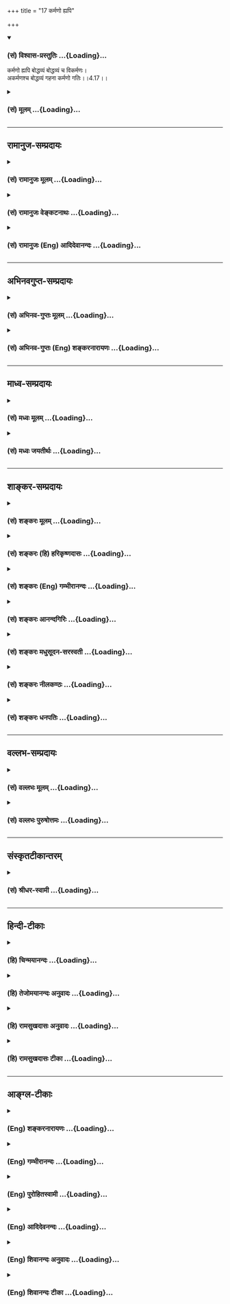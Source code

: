 +++
title = "17 कर्मणो ह्यपि"

+++
<div class="js_include" newlevelforh1="3" title="(सं) विश्वास-प्रस्तुतिः" unfilled url="/purANam/mahAbhAratam/06-bhIShma-parva/02-bhagavad-gItA-parva/saMskRtam/vishvAsa-prastutiH/04_jnAna-yogaH_brahmArp/17_karmaNo_hyapi.md">
<details open><summary><h3>(सं) विश्वास-प्रस्तुतिः ...{Loading}...</h3></summary>

कर्मणो ह्यपि बोद्धव्यं बोद्धव्यं च विकर्मणः।  
अकर्मणश्च बोद्धव्यं गहना कर्मणो गतिः।।4.17।।
</details>
</div>
<div class="js_include collapsed" newlevelforh1="3" title="(सं) मूलम्" unfilled url="/purANam/mahAbhAratam/06-bhIShma-parva/02-bhagavad-gItA-parva/saMskRtam/mUlam/04_jnAna-yogaH_brahmArp/17_karmaNo_hyapi.md">
<details><summary><h3>(सं) मूलम् ...{Loading}...</h3></summary>

कर्मणो ह्यपि बोद्धव्यं बोद्धव्यं च विकर्मणः।  
अकर्मणश्च बोद्धव्यं गहना कर्मणो गतिः।।4.17।।
</details>
</div>


_________________
## रामानुज-सम्प्रदायः
<div class="js_include collapsed" newlevelforh1="3" title="(सं) रामानुजः मूलम्" unfilled url="/purANam/mahAbhAratam/06-bhIShma-parva/02-bhagavad-gItA-parva/saMskRtam/rAmAnujaH/mUlam/04_jnAna-yogaH_brahmArp/17_karmaNo_hyapi.md">
<details><summary><h3>(सं) रामानुजः मूलम् ...{Loading}...</h3></summary>

।।4.17।। यस्मात् मोक्षसाधनभूते **कर्मणः** स्वरूपे **बोद्धव्यम्** अस्ति
विकर्मणि च नित्यनैमित्तिककाम्यकर्मरूपेण तत्साधनद्रव्यार्जनाद्याकारेण च
विविधताम् आपन्नं कर्म विकर्म। **अकर्मणि** ज्ञाने **च बोद्धव्यम्** अस्ति।
**गहना** दुर्विज्ञाना मुमुक्षोः **कर्मणो गतिः।**विकर्मणि च बोद्धव्यम्
**नित्यनैमित्तिककाम्यद्रव्यार्जनादौ कर्मणि फलभेदकृतं वैविध्यं परित्यज्य
मोक्षैकफलतया एकशास्त्रार्थत्वानुसन्धानम् तदेतद्व्यवसायात्मिका बुद्धिरेका
(गीता 2।41) इत्यत्र एव उक्तम् इति न इह प्रपञ्च्यते। कर्माकर्मणोः
बोद्धव्यम् आह**

</details>
</div>
<div class="js_include collapsed" newlevelforh1="3" title="(सं) रामानुजः वेङ्कटनाथः" unfilled url="/purANam/mahAbhAratam/06-bhIShma-parva/02-bhagavad-gItA-parva/saMskRtam/rAmAnujaH/venkaTanAthaH/04_jnAna-yogaH_brahmArp/17_karmaNo_hyapi.md">
<details><summary><h3>(सं) रामानुजः वेङ्कटनाथः ...{Loading}...</h3></summary>

  
  
।।4.17।। तत्ते कर्म प्रवक्ष्यामि 4।16 इत्युक्ते अनन्तरं
कर्मैवोपदेश्यङ्कर्मणो ह्यपि इत्यादि तु कस्यामाकाङ्क्षायामुच्यते
इत्यत्राह कुतोऽस्येति। यस्मादिति हिशब्दार्थः। कर्मणो
बोद्धव्यमित्यादिरूपेण वचनं बोद्धव्यांशविशेषनिष्कर्षपरमिति
व्यञ्जनायकर्मस्वरूपे बोद्धव्यमस्तीत्युक्तम्। अत्र सम्बन्धसामान्ये
षष्ठी। गहना कर्मणो गतिः इत्यत्र गतिशब्दो बोद्धव्यप्रकारपर इत्यपि
स्वरूपशब्दाभिप्रायः। अत्र विकर्मशब्देनपाषण्डिनो विकर्मस्थान् मनुः4।30
इत्यादाविव न विरुद्धं कर्मोच्यते तस्यात्रोपयोगाभावात् अतोऽत्र
विशब्दोऽनुष्ठेयवैविध्यपरः। वैविध्यं च तत्र नित्यादिरूपं
प्रसिद्धमित्यभिप्रायेणाहनित्येति। आदिशब्देन रक्षणतदुपायप्रवृत्त्यादि
गृह्यते। अत्र विकर्माकर्मशब्दयोः प्रतिषिद्धकर्मतूष्णीम्भावपरत्वेन
परव्याख्यानंगहना कर्मणो गतिः इति निगमनेन विरुद्धम्। तत्रापि
विकर्माद्युपलक्षणार्थत्वं क्लिष्टम्। एवमुत्तरेष्वपि श्लोकेष्वैदमर्थ्येन
व्याख्यानं निरस्तम्। यस्मादिति पूर्वमुक्तत्वात्गहना इत्यत्र तस्मादिति
भाव्यम्। गहनत्वं दुष्प्रवेशत्वम् तच्चात्र ज्ञानत
इत्यभिप्रायेणदुर्विज्ञानेत्युक्तम्। ननु मुमुक्षोः फलान्तरार्थेऽपि कर्मणि
किं बोद्धव्यम् इति शङ्कायां वक्तव्यं परिशेषयितुं तस्योक्ततामाह
विकर्मणीति। किमत्र प्रमाणं इत्यत्राह तदेतदिति। नेह प्रपञ्च्यते
अस्माभिर्भगवता वेति शेषः।  
  

</details>
</div>
<div class="js_include collapsed" newlevelforh1="3" title="(सं) रामानुजः (Eng) आदिदेवानन्दः" unfilled url="/purANam/mahAbhAratam/06-bhIShma-parva/02-bhagavad-gItA-parva/saMskRtam/rAmAnujaH/english/AdidevAnandaH/04_jnAna-yogaH_brahmArp/17_karmaNo_hyapi.md">
<details><summary><h3>(सं) रामानुजः (Eng) आदिदेवानन्दः ...{Loading}...</h3></summary>

4.17 There is something which ought to be known in regard to action
(Karma) which forms the means of attaining release. So also is the case
in regard to 'multi-form or varied forms of action' (Vikarma). These are
what have acired variegation as obligatory, occasional and
desire-prompted works reiring numerous reisites. There is also something
to be known about non-action, i.e., knowledge of the self. Therefore,
deep, i.e., difficult to understand, is the way of action to be pursued
by the seeker after release. What should be known as regards multi-form
or variegated forms of Karma is that the attribution of differences
leading to differences of fruits in obligatory, occasional and
desire-prompted rites and acisition of things reired for their
performace, etc., must be renounced, realising that the Sastras aim at
only one result, i.e., release (and not several results said to accrue
from these works). This has been declared in connection with the
teaching, 'The resolute mind is one-pointed' (2.41) and is not
elaborated here. Sri Krsna explains what must be known in regard to
action and non-action.

</details>
</div>


_________________
## अभिनवगुप्त-सम्प्रदायः
<div class="js_include collapsed" newlevelforh1="3" title="(सं) अभिनव-गुप्तः मूलम्" unfilled url="/purANam/mahAbhAratam/06-bhIShma-parva/02-bhagavad-gItA-parva/saMskRtam/abhinava-guptaH/mUlam/04_jnAna-yogaH_brahmArp/17_karmaNo_hyapi.md">
<details><summary><h3>(सं) अभिनव-गुप्तः मूलम् ...{Loading}...</h3></summary>

।।4.16 4.17।। अथ उच्यतेऽकरणादेव सिद्धिरिति तन्न। यतः किं कर्म इति। कर्मणो
ह्यपि इति। कर्माकर्मणोर्विभागः दुष्परिज्ञानः। तथा च विहिते कर्मण्यपि +++(S
N तथा च ( N omit च)+++ कर्मण्यपि ( णोऽपि) मध्ये दुष्टं कर्मास्ति
अग्निष्टोमे इव पशुवधः। विरुद्धेऽपि च कर्मणि शुभमस्ति कर्म। तथाहि +++(N यथा
instead of तथा हि)+++ हिंस्रप्राणिवधे प्रजोपतापाभावः। अकरणेऽपि च शुभाशुभं
कर्म अस्ति वाङ्मनसकृतानां कर्मणामवश्यं भावात् +++(S श्यभावित्वात् K ( n)+++
वित्वादिति) तेषां ज्ञानमन्तरेण दुष्परिहरत्वात्। अतः कुशलैरपि गहनत्वात्
कर्म न ज्ञायते अनेन +++(S तेन)+++ शुभकर्मणा शुभमस्माकं भविष्यति अनेन च
कर्मणामनारंभेण मोक्षो न (नो) भविष्यति इति। तस्माद्वक्ष्यमाणो
विज्ञानवह्निरेव अवश्यं सकलशुभाशुभकर्मेन्धनप्लोषसमर्थः शरणत्वेनान्वेष्य
इति भगवतोऽभिप्रायः।

</details>
</div>
<div class="js_include collapsed" newlevelforh1="3" title="(सं) अभिनव-गुप्तः (Eng) शङ्करनारायणः" unfilled url="/purANam/mahAbhAratam/06-bhIShma-parva/02-bhagavad-gItA-parva/saMskRtam/abhinava-guptaH/english/shankaranArAyaNaH/04_jnAna-yogaH_brahmArp/17_karmaNo_hyapi.md">
<details><summary><h3>(सं) अभिनव-गुप्तः (Eng) शङ्करनारायणः ...{Loading}...</h3></summary>

4.16-17 Kim karma etc. Karmanah etc. The classification of \[good\]
action and non-action is difficult to comprehend. That is to say there
is bad action even among the action that has been ordained \[in the
scriptures\], just as the animal-slaughter in the \[pious\] Agnistoma
sacrifice. Again, even in the midst of action, that goes against \[the
scripture\], there is auspicious action; for example there is an end for
the trouble of the people in the act of killing a murderous animal. Even
in the case of non-performance of action, there do exist \[both\] the
auspicious and inauspicious acts; for there will be necessarily \[some\]
acts performed by the sense of speech and by the mind as they are
difficult to avoid without wisdom. Therefore on account of its
mysterious nature, even hte experts have not properly understood the
action as : 'Prosperity would be for as by this \[particular\]
auspicious action; and emancipation would be for us by that
\[particular\] non-undertaking of \[certain\] actions'. Therefore, it is
the fire of wisdom taught in the seel, that alone is capable of
positively burning down the fuel of all the auspicious and inauspicious
actions; and hence that is to be sought after as a refuge. This is what
is intended by the Bhagavat. In order to calrify the same, \[the Lord\]
says -

</details>
</div>


_________________
## माध्व-सम्प्रदायः
<div class="js_include collapsed" newlevelforh1="3" title="(सं) मध्वः मूलम्" unfilled url="/purANam/mahAbhAratam/06-bhIShma-parva/02-bhagavad-gItA-parva/saMskRtam/madhvaH/mUlam/04_jnAna-yogaH_brahmArp/17_karmaNo_hyapi.md">
<details><summary><h3>(सं) मध्वः मूलम् ...{Loading}...</h3></summary>

।।4.17।। न केवलं तज्ज्ञात्वा मोक्ष्यसे ज्ञात्वैवेत्याशयवानाह कर्मण इति।
तच्चोक्तम् अज्ञात्वा भगवान्कस्य कर्माकर्मविकर्मकम्। दर्शनं याति हि मुने
कुतो मुक्तिश्च तद्विना इति। अकर्म कर्माकरणम् कर्माकर्मान्यद्विकर्म
निषिद्धं कर्म बन्धकत्वात्। ततो विविच्य कर्मादि बोद्धव्यमित्यादि। न च
शापादिनाकवयोऽप्यत्र मोहिताः 4।16 अशक्यं चैतज्ज्ञातुमित्याह गहनेति।

</details>
</div>
<div class="js_include collapsed" newlevelforh1="3" title="(सं) मध्वः जयतीर्थः" unfilled url="/purANam/mahAbhAratam/06-bhIShma-parva/02-bhagavad-gItA-parva/saMskRtam/madhvaH/jayatIrthaH/04_jnAna-yogaH_brahmArp/17_karmaNo_hyapi.md">
<details><summary><h3>(सं) मध्वः जयतीर्थः ...{Loading}...</h3></summary>

।।4.17।। ननुयज्ज्ञात्वा मोक्ष्यसेऽशुभात् 4।16 इत्यनेनैव कर्मस्वरूपं
मुमुक्षुणा ज्ञातव्यमिति लब्धम् तत्किमर्थंकर्मणो हि इत्याद्युच्यते इत्यत
आह **न केवलमि**ति। तत्कर्मादिकम्। सिद्धे सत्यारम्भो नियमार्थ इति भावः।
अत्रैव प्रमाणमाह **तच्चे**ति। दर्शनापेक्षया समानकर्तृकत्वात्
क्त्वानिर्देशः। कर्मशब्दार्थो भगवतैव वक्ष्यते। अकर्मशब्दार्थावाह
**अकर्मे**ति। किं तद्विकर्म इत्यत आह **निषिद्धमि**ति। एवं
चेत्कामाद्युपेतस्यकुत्रान्तर्भावः इति चेत् विकर्मणीति ब्रूमः। कथं तस्य
निषिद्धत्वं इत्यत आह **बन्धकत्वादि**ति। अस्त्वेवं शब्दार्थः योजना तु कथं
इत्यतो लाघवार्थं द्वितीयपादयोजनां तावदाह **तत** इति। ततो विकर्मणः
कर्मादि कर्माकर्म च इत्यादीत्यनेनाद्यतृतीयपादयोजनां सूचयति। कर्मणो
विविच्य विकर्मादि बोद्धव्यम्। अकर्मणश्च विविच्य कर्मादि बोद्धव्यमिति।
ननुकवयोऽप्यत्र मोहिताः 4।16 इत्यनेन कर्मादेर्दुर्ज्ञेयत्वमुक्तम् तत्पुनः
किमर्थमुच्यते इत्यत आह **न चे**ति। ज्ञातुं स्वभावेनेति शेषः। एतच्च
श्रोतुरधिकादरणननार्थमिति ज्ञेयम्।

</details>
</div>


_________________
## शाङ्कर-सम्प्रदायः
<div class="js_include collapsed" newlevelforh1="3" title="(सं) शङ्करः मूलम्" unfilled url="/purANam/mahAbhAratam/06-bhIShma-parva/02-bhagavad-gItA-parva/saMskRtam/shankaraH/mUlam/04_jnAna-yogaH_brahmArp/17_karmaNo_hyapi.md">
<details><summary><h3>(सं) शङ्करः मूलम् ...{Loading}...</h3></summary>

।।4.17।। **कर्मणः** शास्त्रविहितस्य **हि** यस्मात् **अपि** अस्ति
**बोद्धव्यम् बोद्धव्यं च** अस्त्येव **विकर्मणः** प्रतिषिद्धस्य तथा
**अकर्मणश्च** तूष्णींभावस्य **बोद्धव्यम्** अस्ति इति त्रिष्वप्यध्याहारः
कर्तव्यः। यस्मात् **गहना** विषमा दुर्ज्ञेया **कर्मणः** इति उपलक्षणार्थं
कर्मादीनाम् कर्माकर्मविकर्मणां **गतिः** याथात्म्यं तत्त्वम्
इत्यर्थः।। किं पुनस्तत्त्वं कर्मादेः यत् बोद्धव्यं वक्ष्यामि इति
प्रतिज्ञातम् उच्यते

</details>
</div>
<div class="js_include collapsed" newlevelforh1="3" title="(सं) शङ्करः (हि) हरिकृष्णदासः" unfilled url="/purANam/mahAbhAratam/06-bhIShma-parva/02-bhagavad-gItA-parva/saMskRtam/shankaraH/hindI/harikRShNadAsaH/04_jnAna-yogaH_brahmArp/17_karmaNo_hyapi.md">
<details><summary><h3>(सं) शङ्करः (हि) हरिकृष्णदासः ...{Loading}...</h3></summary>

।।4.17।। तुझे यह नहीं समझना चाहिये कि केवल देहादिकी चेष्टाका नाम कर्म है
और उसे न करके चुपचाप बैठ रहनेका नाम अकर्म है उसमें जाननेकी बात ही क्या
है यह तो लोकमें प्रसिद्ध ही है। क्यों ( ऐसा नहीं समझना चाहिये ) इस पर
कहते हैं कर्मकाशास्त्रविहित क्रियाका भी ( रहस्य ) जानना चाहिये
विकर्मकाशास्त्रवर्जित कर्मका भी ( रहस्य ) जानना चाहिये और अकर्मका
अर्थात् चुपचाप बैठ रहनेका भी ( रहस्य ) समझना चाहिये। क्योंकि कर्मोंकी
अर्थात् कर्म अकर्म और विकर्मकी गति उनका यथार्थ स्वरूप तत्त्व बड़ा गहन है
समझनेमें बड़ा ही कठिन है।

</details>
</div>
<div class="js_include collapsed" newlevelforh1="3" title="(सं) शङ्करः (Eng) गम्भीरानन्दः" unfilled url="/purANam/mahAbhAratam/06-bhIShma-parva/02-bhagavad-gItA-parva/saMskRtam/shankaraH/english/gambhIrAnandaH/04_jnAna-yogaH_brahmArp/17_karmaNo_hyapi.md">
<details><summary><h3>(सं) शङ्करः (Eng) गम्भीरानन्दः ...{Loading}...</h3></summary>

4.17 Hi, for; there is something boddhavyam, to be known; api, even;
karmanah, about action enjoined by the scriptures; and there is
certainly something to be known vikarmanah, about prohibited action; so,
also, there is something to be known akarmanah, about inaction, about
sitting ietly. (The words 'there is' are to be supplied in all the three
cases.) Because gatih, the true nature, i.e. the essential nature;
karmanah, of action-implying karma etc., viz action, prohibited action
and inaction; is gahana, inscrutable, hard to understand. 'What, again,
is the essential nature of action etc. which has to be understood, and
about which it was promised, "I shall tell you৷৷." (16);' This is being
stated:

</details>
</div>
<div class="js_include collapsed" newlevelforh1="3" title="(सं) शङ्करः आनन्दगिरिः" unfilled url="/purANam/mahAbhAratam/06-bhIShma-parva/02-bhagavad-gItA-parva/saMskRtam/shankaraH/AnandagiriH/04_jnAna-yogaH_brahmArp/17_karmaNo_hyapi.md">
<details><summary><h3>(सं) शङ्करः आनन्दगिरिः ...{Loading}...</h3></summary>

।।4.17।। तत्र हेत्वाकाङ्क्षापूर्वकमनन्तरं श्लोकमवतारयति **कस्मादिति।**
त्रिष्वपि कर्माकर्मविकर्मसु बोद्धव्यमस्तीति यस्मादध्याहारस्तस्मान्मदीयं
प्रवचनमर्थवदिति योजना। बोद्धव्यसद्भावे हेतुमाह **यस्मादिति।** त्रितयं
प्रकृत्यान्यतमस्य
गहनत्ववचनमयुक्तमित्याशङ्क्यान्यतमग्रहणस्योपलक्षणार्थत्वमुपेत्य
विवक्षितमर्थमाह **कर्मादीनामिति।**

</details>
</div>
<div class="js_include collapsed" newlevelforh1="3" title="(सं) शङ्करः मधुसूदन-सरस्वती" unfilled url="/purANam/mahAbhAratam/06-bhIShma-parva/02-bhagavad-gItA-parva/saMskRtam/shankaraH/madhusUdana-sarasvatI/04_jnAna-yogaH_brahmArp/17_karmaNo_hyapi.md">
<details><summary><h3>(सं) शङ्करः मधुसूदन-सरस्वती ...{Loading}...</h3></summary>

।।4.17।। ननु सर्वलोकप्रसिद्धत्वादहमेवैतज्जानामि देहेन्द्रियादिव्यापारः
कर्म तूष्णीमासनमकर्मेति तत्र किं त्वया वक्तव्यमिति तत्राह हि यस्मात्
कर्मणः शास्त्रविहितस्यापि तत्त्वं बोद्धव्यमस्ति। विकर्मणश्च
प्रतिषिद्धस्य। अकर्मणश्च तूष्णींभावस्य। अत्र वाक्यत्रयेऽपि बोद्धव्यं
तत्त्वमस्तीत्यध्याहारः। यस्मात् गहना दुर्ज्ञाना। कर्मण इत्युपलक्षण्।
कर्माकर्मविकर्मणां गतिस्तत्त्वमित्यर्थः।

</details>
</div>
<div class="js_include collapsed" newlevelforh1="3" title="(सं) शङ्करः नीलकण्ठः" unfilled url="/purANam/mahAbhAratam/06-bhIShma-parva/02-bhagavad-gItA-parva/saMskRtam/shankaraH/nIlakaNThaH/04_jnAna-yogaH_brahmArp/17_karmaNo_hyapi.md">
<details><summary><h3>(सं) शङ्करः नीलकण्ठः ...{Loading}...</h3></summary>

।।4.17।। एतज्ज्ञानमावश्यकमित्याह **कर्मण इति।** तत्त्वं बोधव्यमस्तीति
स्थलत्रयेऽपि तत्त्वमस्तीति पदद्वयाध्याहारः। कर्मणः शास्त्रविहितस्य।
विकर्मणः प्रतिषिद्धस्य। अकर्मणस्तूष्णींभावस्य। गहना कर्मण इत्यत्र कर्मण
इति त्रितयोपलक्षणम्। कर्मविकर्माकर्मणां गतिर्याथात्म्यं तत्त्वं गहनम्।

</details>
</div>
<div class="js_include collapsed" newlevelforh1="3" title="(सं) शङ्करः धनपतिः" unfilled url="/purANam/mahAbhAratam/06-bhIShma-parva/02-bhagavad-gItA-parva/saMskRtam/shankaraH/dhanapatiH/04_jnAna-yogaH_brahmArp/17_karmaNo_hyapi.md">
<details><summary><h3>(सं) शङ्करः धनपतिः ...{Loading}...</h3></summary>

।।4.17।। ननु देहादिव्यापारः कर्माकरणं तूष्णीमासनमिति लोकप्रसिद्य्धैव
ज्ञातुं शक्यमिति तत्राह **कर्मण इति।** हि यस्मात्कर्मणः
शास्त्रविहितस्यापि तत्त्वं बोद्धव्यं ज्ञातव्यमस्ति। विकर्मणश्च
प्रतिषिद्धस्य तत्त्वं बोद्धव्यमस्ति। अकर्मणश्च तूष्णींभावस्य तत्त्वं
बोद्धव्यमस्ति। सर्वत्र तत्त्वमस्तीति पदाध्याहारः। भाष्ये
त्वस्तीत्यस्याध्याहारकथनमुपलक्षणमित्यविरोधः। यस्माद्गहना कर्मण
इत्युपलक्षणार्थम्। कर्माकर्मविकर्मणां गतिस्तत्त्वं याथात्म्यमित्यर्थः।

</details>
</div>


_________________
## वल्लभ-सम्प्रदायः
<div class="js_include collapsed" newlevelforh1="3" title="(सं) वल्लभः मूलम्" unfilled url="/purANam/mahAbhAratam/06-bhIShma-parva/02-bhagavad-gItA-parva/saMskRtam/vallabhaH/mUlam/04_jnAna-yogaH_brahmArp/17_karmaNo_hyapi.md">
<details><summary><h3>(सं) वल्लभः मूलम् ...{Loading}...</h3></summary>

।।4.17।। कर्मणो ह्यपीति। यतश्च सुतरामेव कर्ममार्गो दुरत्ययः। अतोऽपि भजनं
कार्यं भजनेन हि तादृशम्। अन्योन्यनाशकत्वं च कर्मणां भवति क्वचित्।
कर्ममार्गे फलं तस्मान्न निरूप्यं हि सर्वथा। जायस्वेति म्रियस्वेति तृतीयो
य उदाहृतः। प्रकीर्णकानां सर्वेषां तत्फलं परिकीर्तितम् इति। अतो विहितस्य
कर्मणः स्वरूपमिति शेषः। अविहितस्य कर्मणोऽथ च निषिद्धकर्मणस्तत्
बोद्धव्यम् तत्र कर्मण एव गतिर्गहना किं पुनरन्येषाम् इत्येकग्रहणं
प्रकृतार्थम्।

</details>
</div>
<div class="js_include collapsed" newlevelforh1="3" title="(सं) वल्लभः पुरुषोत्तमः" unfilled url="/purANam/mahAbhAratam/06-bhIShma-parva/02-bhagavad-gItA-parva/saMskRtam/vallabhaH/puruShottamaH/04_jnAna-yogaH_brahmArp/17_karmaNo_hyapi.md">
<details><summary><h3>(सं) वल्लभः पुरुषोत्तमः ...{Loading}...</h3></summary>

  
  
।।4.17।। तदेवाह कर्मण इति। हीति निश्चयेन कर्मणः कर्तव्यस्य स्वरूपं
बोद्धव्यं ज्ञातव्यम् ततो ज्ञात्वा कर्त्तव्यमित्यर्थः मत्स्वरूपज्ञानार्थं
विकर्माकर्मणोः स्वरूपं त्यागार्थं ज्ञातव्यमित्याह। च पुनः विकर्मणो
निषिद्धकर्मणः संसारफलसाधकस्य वा तस्य स्वरूपं तथैव। च पुनः
अकर्मणोऽकर्तव्यस्य आसुरस्य स्वरूपं बोद्धव्यम्। कर्मणो गतिः त्रयाणां
कर्त्तव्यस्य पर्यवसानफलाप्तिरूपा गहना दुर्विज्ञेयेत्यर्थः।  
  

</details>
</div>


_________________
## संस्कृतटीकान्तरम्
<div class="js_include collapsed" newlevelforh1="3" title="(सं) श्रीधर-स्वामी" unfilled url="/purANam/mahAbhAratam/06-bhIShma-parva/02-bhagavad-gItA-parva/saMskRtam/shrIdhara-svAmI/04_jnAna-yogaH_brahmArp/17_karmaNo_hyapi.md">
<details><summary><h3>(सं) श्रीधर-स्वामी ...{Loading}...</h3></summary>

।।4.17।। ननु लोकप्रसिद्धमेव कर्म देहादिव्यापारात्मकम् अकर्म च
तदव्यापारात्मकम् अतः कथमुच्यते कवयोऽप्यत्र मोहं प्राप्ता इति तत्राह
**कर्मण इति।** कर्मणो विहितव्यापारस्यापि तत्त्वं बोद्धव्यमस्ति नतु
लोकसिद्धमात्रमेव अकर्मणाऽविहितव्यापारस्यापि तत्त्वं बोद्धव्यमस्ति
विकर्मणोऽपि निषिद्धस्यापि तत्त्वं बोद्धव्यमस्ति यतः कर्मणो गतिर्गहना।
कर्मण इत्युपलक्षणार्थम्। कर्माकर्मविकर्मणां तत्त्वं बोद्धव्यमस्ति। यतो
दुर्विज्ञेयमित्यर्थः।

</details>
</div>


_________________
## हिन्दी-टीकाः
<div class="js_include collapsed" newlevelforh1="3" title="(हि) चिन्मयानन्दः" unfilled url="/purANam/mahAbhAratam/06-bhIShma-parva/02-bhagavad-gItA-parva/hindI/chinmayAnandaH/04_jnAna-yogaH_brahmArp/17_karmaNo_hyapi.md">
<details><summary><h3>(हि) चिन्मयानन्दः ...{Loading}...</h3></summary>

।।4.17।। जीवन क्रियाशील है। क्रिया की समाप्ति ही मृत्यु का आगमन है।
क्रियाशील जीवन में ही हम उत्थान और पतन को प्राप्त हो सकते हैं। एक स्थान
पर स्थिर जल सड़ता और दुर्गन्ध फैलाता है जबकि सरिता का प्रवाहित जल सदा
स्वच्छ और शुद्ध बना रहता है। जीवन शक्ति की उपस्थिति में कर्मो का
आत्यन्तिक अभाव नहीं हो सकता। चूँकि मनुष्य को जीवनपर्यन्त क्रियाशील रहना
आवश्यक है इसलिये प्राचीन मनीषियों ने जीवन के सभी सम्भाव्य कर्मों का
अध्ययन किया क्योंकि वे जीवन का मूल्यांकन उसके पूर्णरूप में करना चाहते
थे। निम्नांकित तालिका में उनके द्वारा किये गये कर्मों का वर्गीकरण दिया
हुआ है। क्रिया ही जीवन है। निष्क्रियता से उन्नति और अधोगति दोनों ही सम्भव
नहीं। गहन निद्रा अथवा मृत्यु की कर्म शून्य अवस्था मनुष्य के विकास में न
साधक है न बाधक। कर्म के क्षण मनुष्य का निर्माण करते हैं। यह निर्माण इस
बात पर निर्भर करता है कि हम कौन से कर्मों को अपने हाथों में लेकर करते
हैं। प्राचीन ऋषियों के अनुसार कर्म दो प्रकार के होते हैं निर्माणकारी
(कर्तव्य) और विनाशकारी (निषिद्ध)। इस श्लोक के कर्म शब्द में मनुष्य के
विकास में साधक के निर्माणकारी कर्तव्य कर्मों का ही समावेश है। जिन कर्मों
से मनुष्य अपने मनुष्यत्व से नीचे गिर जाता है उन कर्मों को यहाँ विकर्म
कहा है जिन्हें शास्त्रों ने निषिद्ध कर्म का नाम दिया है। कर्तव्य कर्मों
का फिर तीन प्रकार से वर्गीकरण किया गया है और वे हैं नित्य नैमित्तिक और
काम्य। जिन कर्मों को प्रतिदिन करना आवश्यक है वे नित्य कर्म तथा किसी कारण
विशेष से करणीय कर्मों को नैमित्तिक कर्म कहा जाता है। इन दो प्रकार के
कर्मों को करना अनिवार्य है। किसी फल विशेष को पाने के लिए उचित साधन का
उपयोग कर जो कर्म किया जाता है उसे काम्य कर्म कहते हैं जैसे पुत्र या
स्वर्ग पाने के लिये किया गया कर्म। यह सबके लिये अनिवार्य नहीं
होता। आत्मविकास के लिये विकर्म का सर्वथा त्याग और कर्तव्य का सभी
परिस्थितियों में पालन करना चाहिये। वैज्ञानिक पद्धति से किये हुए इस
विश्लेषण में श्रीकृष्ण अकर्म की पूरी तरह उपेक्षा करते हैं। यह आवश्यक है
कि अपने भौतिक अभ्युदय तथा आध्यात्मिक उन्नति के इच्छुक साधक कर्मों के इस
वर्गीकरण को भली प्रकार समझें। भगवान् श्रीकृष्ण इस बात को स्वीकार करते हैं
कि कर्मों के इस विश्लेषण के बाद भी सामान्य मनुष्य को कर्मअकर्म का विवेक
करना सहज नहीं होता क्योंकि कर्म की गति गहन है। उपर्युक्त कथन से यह स्पष्ट
होता है कि कर्म का मूल्यांकन केवल उसके वाह्य स्वरूप को देखकर नहीं बल्कि
उसके उद्देश्य को भी ध्यान में रखते हुये करना चाहिये। उद्देश्य की
श्रेष्ठता एवं शुचिता से उस व्यक्ति विशेष के कर्म श्रेष्ठ एवं पवित्र
होंगे। इस प्रकार कर्म के स्वरूप का निश्चय करने में जब व्यक्ति का इतना
प्राधान्य है तो भगवान् का यह कथन है कि कर्म की गति गहन है अत्यन्त उचित
है। कर्म और अकर्म के विषय में और विशेष क्या जानना है इस पर कहते हैं

</details>
</div>
<div class="js_include collapsed" newlevelforh1="3" title="(हि) तेजोमयानन्दः अनुवादः" unfilled url="/purANam/mahAbhAratam/06-bhIShma-parva/02-bhagavad-gItA-parva/hindI/tejomayAnandaH/anuvAdaH/04_jnAna-yogaH_brahmArp/17_karmaNo_hyapi.md">
<details><summary><h3>(हि) तेजोमयानन्दः अनुवादः ...{Loading}...</h3></summary>

।।4.17।। कर्म का (स्वरूप) जानना चाहिये और विकर्म का (स्वरूप) भी जानना
चाहिये ; (बोद्धव्यम्) तथा अकर्म का भी (स्वरूप) जानना चाहिये (क्योंकि)
कर्म की गति गहन है।।

</details>
</div>
<div class="js_include collapsed" newlevelforh1="3" title="(हि) रामसुखदासः अनुवादः" unfilled url="/purANam/mahAbhAratam/06-bhIShma-parva/02-bhagavad-gItA-parva/hindI/rAmasukhadAsaH/anuvAdaH/04_jnAna-yogaH_brahmArp/17_karmaNo_hyapi.md">
<details><summary><h3>(हि) रामसुखदासः अनुवादः ...{Loading}...</h3></summary>

।।4.17।। कर्मका तत्त्व भी जानना चाहिये और अकर्मका तत्त्व भी जानना चाहिये
तथा विकर्मका तत्त्व भी जानना चाहिये; क्योंकि कर्मकी गति गहन है।

</details>
</div>
<div class="js_include collapsed" newlevelforh1="3" title="(हि) रामसुखदासः टीका" unfilled url="/purANam/mahAbhAratam/06-bhIShma-parva/02-bhagavad-gItA-parva/hindI/rAmasukhadAsaH/TIkA/04_jnAna-yogaH_brahmArp/17_karmaNo_hyapi.md">
<details><summary><h3>(हि) रामसुखदासः टीका ...{Loading}...</h3></summary>

4.17।।***व्याख्या--*'कर्मणो ह्यपि बोद्धव्यम्'--**कर्म करते हुए
निर्लिप्त रहना ही कर्मके तत्त्वको जानना है, जिसका वर्णन आगे अठारहवें
श्लोकमें **'कर्मण्यकर्म यः पश्येत्'** पदोंसे किया गया है। कर्म स्वरूपसे
एक दीखनेपर भी अन्तःकरणके भावके अनुसार उसके तीन भेद हो जाते हैं--कर्म,
अकर्म और विकर्म। सकामभावसे की गयी शास्त्रविहित क्रिया 'कर्म' बन जाती है।
फलेच्छा, ममता और आसक्तिसे रहित होकर केवल दूसरोंके हितके लिये किया गया
कर्म 'अकर्म' बन जाता है। विहित कर्म भी यदि दूसरेका हित करने अथवा उसे
दुःख पहुँचानेके भावसे किया गया हो तो वह भी 'विकर्म' बन जाता है। निषिद्ध
कर्म तो 'विकर्म' है ही।

</details>
</div>


_________________
## आङ्ग्ल-टीकाः
<div class="js_include collapsed" newlevelforh1="3" title="(Eng) शङ्करनारायणः" unfilled url="/purANam/mahAbhAratam/06-bhIShma-parva/02-bhagavad-gItA-parva/english/shankaranArAyaNaH/04_jnAna-yogaH_brahmArp/17_karmaNo_hyapi.md">
<details><summary><h3>(Eng) शङ्करनारायणः ...{Loading}...</h3></summary>

4.17. Something has got to be understand of \[good\] action also; and
something is to be understood of the wrong action; and something is to
be understood of non-action. Difficult is to comprehend the way of
action.

</details>
</div>
<div class="js_include collapsed" newlevelforh1="3" title="(Eng) गम्भीरानन्दः" unfilled url="/purANam/mahAbhAratam/06-bhIShma-parva/02-bhagavad-gItA-parva/english/gambhIrAnandaH/04_jnAna-yogaH_brahmArp/17_karmaNo_hyapi.md">
<details><summary><h3>(Eng) गम्भीरानन्दः ...{Loading}...</h3></summary>

4.17 For there is something to be known even about action, and something
to be known about prohibited action; and something has to be known about
inaction. The true nature of action is inscrutable.

</details>
</div>
<div class="js_include collapsed" newlevelforh1="3" title="(Eng) पुरोहितस्वामी" unfilled url="/purANam/mahAbhAratam/06-bhIShma-parva/02-bhagavad-gItA-parva/english/purohitasvAmI/04_jnAna-yogaH_brahmArp/17_karmaNo_hyapi.md">
<details><summary><h3>(Eng) पुरोहितस्वामी ...{Loading}...</h3></summary>

4.17 It is necessary to consider what is right action, what is wrong
action, and what is inaction, for mysterious is the law of action.

</details>
</div>
<div class="js_include collapsed" newlevelforh1="3" title="(Eng) आदिदेवनन्दः" unfilled url="/purANam/mahAbhAratam/06-bhIShma-parva/02-bhagavad-gItA-parva/english/AdidevanandaH/04_jnAna-yogaH_brahmArp/17_karmaNo_hyapi.md">
<details><summary><h3>(Eng) आदिदेवनन्दः ...{Loading}...</h3></summary>

4.17 For, there is what ought to be known in action. Likewise there is
what ought to be known in multi-form action. And there is what ought to
be understood in non-action. Thus mysterious is the way of action.

</details>
</div>
<div class="js_include collapsed" newlevelforh1="3" title="(Eng) शिवानन्दः अनुवादः" unfilled url="/purANam/mahAbhAratam/06-bhIShma-parva/02-bhagavad-gItA-parva/english/shivAnandaH/anuvAdaH/04_jnAna-yogaH_brahmArp/17_karmaNo_hyapi.md">
<details><summary><h3>(Eng) शिवानन्दः अनुवादः ...{Loading}...</h3></summary>

4.17 For verily (the true nature) of action (enjoined by the scriptures)
should be known, also (that) of forbidden (or unlawful) action, and of
inaction; hard to understand is the nature (path) of action.

</details>
</div>
<div class="js_include collapsed" newlevelforh1="3" title="(Eng) शिवानन्दः टीका" unfilled url="/purANam/mahAbhAratam/06-bhIShma-parva/02-bhagavad-gItA-parva/english/shivAnandaH/TIkA/04_jnAna-yogaH_brahmArp/17_karmaNo_hyapi.md">
<details><summary><h3>(Eng) शिवानन्दः टीका ...{Loading}...</h3></summary>

4.17 कर्मणः of action; हि for; अपि also; बोद्धव्यम् should be known;
बोद्धव्यम् should be known; च and; विकर्मणः of the forbidden action;
अकर्मणः of inaction; च and; बोद्धव्यम् should be known; गहना deep;
कर्मणः of action; गतिः the path.No Commentary.

</details>
</div>
